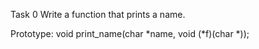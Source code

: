 Task 0 Write a function that prints a name.

Prototype: void print_name(char *name, void (*f)(char *));


